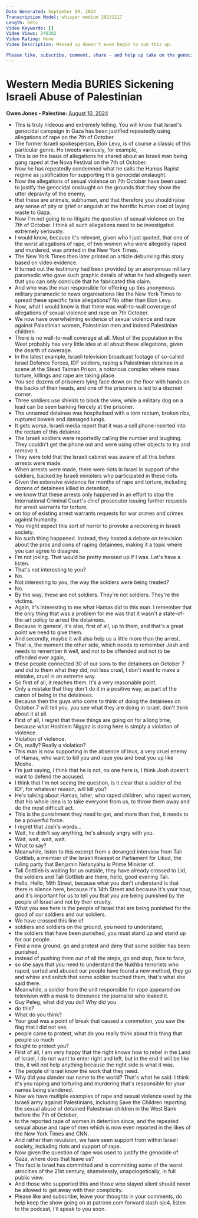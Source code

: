 ```yaml
---
Date Generated: September 09, 2024
Transcription Model: whisper medium 20231117
Length: 601s
Video Keywords: []
Video Views: 248202
Video Rating: None
Video Description: Messed up doesn't even begin to sum this up.

Please like, subscribe, comment, share - and help up take on the genocide apologist media here: https://www.patreon.com/owenjones84
---
```


# Western Media BURIES Sickening Israeli Abuse of Palestinian
**Owen Jones - Palestine:** [August 10, 2024](https://www.youtube.com/watch?v=d2rGpKBMxm4)
*  This is truly hideous and extremely telling. You will know that Israel's genocidal campaign in Gaza has been justified repeatedly using allegations of rape on the 7th of October.
*  The former Israeli spokesperson, Elon Levy, is of course a classic of this particular genre. He tweets variously, for example,
*  This is on the basis of allegations he shared about an Israeli man being gang raped at the Nova Festival on the 7th of October.
*  Now he has repeatedly condemned what he calls the Hamas Rapist regime as justification for supporting this genocidal onslaught.
*  Now the allegations of sexual violence on 7th October have been used to justify the genocidal onslaught on the grounds that they show the utter depravity of the enemy,
*  that these are animals, subhuman, and that therefore you should raise any sense of pity or grief or anguish at the horrific human cost of laying waste to Gaza.
*  Now I'm not going to re-litigate the question of sexual violence on the 7th of October. I think all such allegations need to be investigated extremely seriously.
*  I would know, because it's relevant, given who I just quoted, that one of the worst allegations of rape, of two women who were allegedly raped and murdered, was printed in the New York Times.
*  The New York Times then later printed an article debunking this story based on video evidence.
*  It turned out the testimony had been provided by an anonymous military paramedic who gave such graphic details of what he had allegedly seen that you can only conclude that he fabricated this claim.
*  And who was the man responsible for offering up this anonymous military paramedic to news organisations like the New York Times to spread these specific false allegations? No other than Elon Levy.
*  Now, what I would know is that there was wall-to-wall coverage of allegations of sexual violence and rape on 7th October.
*  We now have overwhelming evidence of sexual violence and rape against Palestinian women, Palestinian men and indeed Palestinian children.
*  There is no wall-to-wall coverage at all. Most of the population in the West probably has very little idea at all about these allegations, given the dearth of coverage.
*  In the latest example, Israeli television broadcast footage of so-called Israel Defence Forces, IDF soldiers, raping a Palestinian detainee in a scene at the Stead Taiman Prison, a notorious complex where mass torture, killings and rape are taking place.
*  You see dozens of prisoners lying face down on the floor with hands on the backs of their heads, and one of the prisoners is led to a discreet corner.
*  Three soldiers use shields to block the view, while a military dog on a lead can be seen barking fiercely at the prisoner.
*  The unnamed detainee was hospitalised with a torn rectum, broken ribs, ruptured bowels and damaged lungs.
*  It gets worse. Israeli media report that it was a cell phone inserted into the rectum of this detainee.
*  The Israeli soldiers were reportedly calling the number and laughing. They couldn't get the phone out and were using other objects to try and remove it.
*  They were told that the Israeli cabinet was aware of all this before arrests were made.
*  When arrests were made, there were riots in Israel in support of the soldiers, backed by Israeli ministers who participated in these riots.
*  Given the extensive evidence for months of rape and torture, including dozens of detainees killed in detention,
*  we know that these arrests only happened in an effort to stop the International Criminal Court's chief prosecutor issuing further requests for arrest warrants for torture,
*  on top of existing arrest warrants requests for war crimes and crimes against humanity.
*  You might expect this sort of horror to provoke a reckoning in Israeli society.
*  No such thing happened. Instead, they hosted a debate on television about the pros and cons of raping detainees, making it a topic where you can agree to disagree.
*  I'm not joking. That would be pretty messed up if I was. Let's have a listen.
*  That's not interesting to you?
*  No.
*  Not interesting to you, the way the soldiers were being treated?
*  No.
*  By the way, these are not soldiers. They're not soldiers. They're the victims.
*  Again, it's interesting to me what Hamas did to this man. I remember that the only thing that was a problem for me was that it wasn't a state-of-the-art policy to arrest the detainees.
*  Because in general, it's also, first of all, up to them, and that's a great point we need to give them.
*  And secondly, maybe it will also help us a little more than the arrest.
*  That is, the moment the other side, which needs to remember Josh and needs to remember it well, and not to be offended and not to be offended ever again,
*  these people connected 30 of our sons to the detainees on October 7 and did to them what they did, not less cruel, I don't want to make a mistake, cruel in an extreme way.
*  So first of all, it reaches them. It's a very reasonable point.
*  Only a mistake that they don't do it in a positive way, as part of the canon of being in the detainees.
*  Because then the guys who come to think of doing the detainees on October 7 will tell you, you see what they are doing in Israel, don't think about it at all.
*  First of all, I regret that these things are going on for a long time, because what Hoshlein Niggaz is doing here is simply a violation of violence.
*  Violation of violence.
*  Oh, really? Really a violation?
*  This man is now supporting in the absence of Inus, a very cruel enemy of Hamas, who want to kill you and rape you and beat you up like Moshe.
*  I'm just saying, I think that he is not, no one here is, I think Josh doesn't want to defend the accused.
*  I think that I'm not seeing the question, is it clear that a soldier of the IDF, for whatever reason, will kill you?
*  He's talking about Hamas, Isher, who raped children, who raped women, that his whole idea is to take everyone from us, to throw them away and do the most difficult act.
*  This is the punishment they need to get, and more than that, it needs to be a powerful force.
*  I regret that Josh's words...
*  Wait, he didn't say anything, he's already angry with you.
*  Wait, wait, wait, wait.
*  What to say?
*  Meanwhile, listen to this excerpt from a deranged interview from Tali Gottlieb, a member of the Israeli Knesset or Parliament for Likud, the ruling party that Benjamin Netanyahu is Prime Minister of.
*  Tali Gottlieb is waiting for us outside, they have already crossed to Lid, the soldiers and Tali Gottlieb are there, hello, good evening Tali.
*  Hello, Hello, 14th Street, because what you don't understand is that there is silence here, because it's 14th Street and because it's your hour, and it's important for us to tell you that you are being punished by the people of Israel and not by their cruelty.
*  What you see here is the people of Israel that are being punished for the good of our soldiers and our soldiers.
*  We have crossed this line of
*  soldiers and soldiers on the ground, you need to understand,
*  the soldiers that have been punished, you must stand up and stand up for our people.
*  Find a new ground, go and protest and deny that some soldier has been punished,
*  instead of pushing them out of all the steps, go and stop, face to face,
*  so she says that you need to understand the Nukhba terrorists who raped, sorted and abused our people have found a new method, they go and whine and snitch that some soldier touched them, that's what she said there.
*  Meanwhile, a soldier from the unit responsible for rape appeared on television with a mask to denounce the journalist who leaked it.
*  Guy Peleg, what did you do? Why did you
*  do this?
*  What do you think?
*  Your goal was a point of break that caused a commotion, you saw the flag that I did not see,
*  people came to protest, what do you really think about this thing that people so much
*  fought to protect you?
*  First of all, I am very happy that the right knows how to rebel in the Land of Israel, I do not want to enter right and left, but in the end it will be like this, it will not help anything because the right side is what it was.
*  The people of Israel know the work that they need.
*  Why did you slander our name to the world? That's what he said. I think it's you raping and torturing and murdering that's responsible for your names being slandered.
*  Now we have multiple examples of rape and sexual violence used by the Israeli army against Palestinians, including Save the Children reporting the sexual abuse of detained Palestinian children in the West Bank before the 7th of October,
*  to the reported rape of women in detention since, and the repeated sexual abuse and rape of men which is now even reported in the likes of the New York Times and CNN.
*  And rather than revulsion, we have seen support from within Israeli society, including riots and support of rape.
*  Now given the question of rape was used to justify the genocide of Gaza, where does that leave us?
*  The fact is Israel has committed and is committing some of the worst atrocities of the 21st century, shamelessly, unapologetically, in full public view.
*  And those who supported this and those who stayed silent should never be allowed to get away with their complicity.
*  Please like and subscribe, leave your thoughts in your comments, do help keep the show going on at patreon.com forward slash ojc4, listen to the podcast, I'll speak to you soon.

